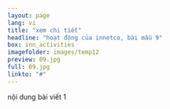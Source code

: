 ```yaml
---
layout: page
lang: vi
title: "xem chi tiết"
headline: "hoạt động của innetco, bài mẫu 9"
box: inn_activities
imagefolder: images/temp12
preview: 09.jpg
full: 09.jpg
linkto: "#"
---
```


nội dung bài viết 1